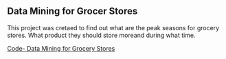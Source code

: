 ## Data Mining for Grocer Stores

This project was cretaed to find out what are the peak seasons for grocery stores. What product they should store moreand during what time. 

[Code- Data Mining for Grocery Stores](https://github.com/shefers/Data-Mining-for-Grocery-stores/blob/main/Sarkar_Shefers_Project.ipynb)
